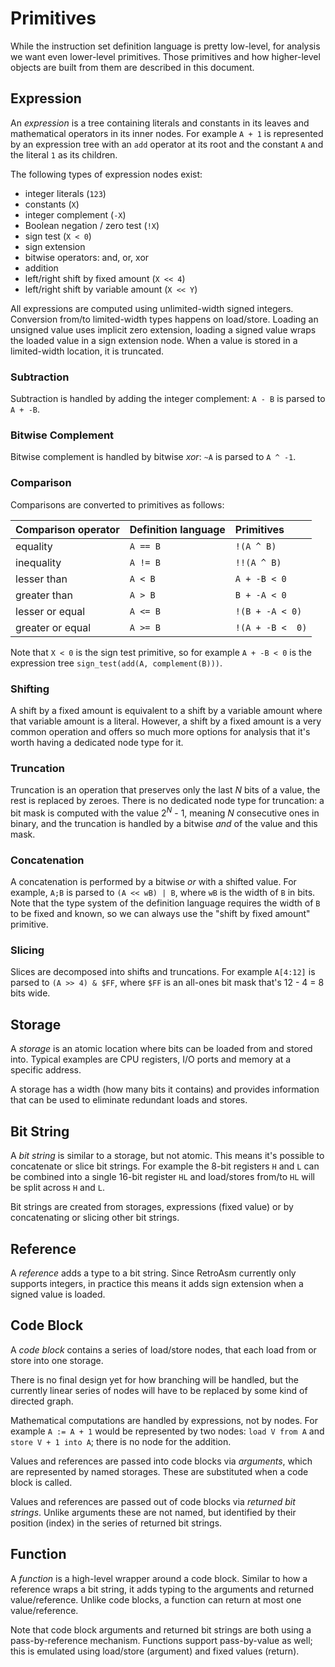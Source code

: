 Primitives
==========

While the instruction set definition language is pretty low-level, for analysis we want even lower-level primitives. Those primitives and how higher-level objects are built from them are described in this document.

Expression
----------

An *expression* is a tree containing literals and constants in its leaves and mathematical operators in its inner nodes. For example `A + 1` is represented by an expression tree with an `add` operator at its root and the constant `A` and the literal `1` as its children.

The following types of expression nodes exist:

- integer literals (`123`)
- constants (`X`)
- integer complement (`-X`)
- Boolean negation / zero test (`!X`)
- sign test (`X < 0`)
- sign extension
- bitwise operators: and, or, xor
- addition
- left/right shift by fixed amount (`X << 4`)
- left/right shift by variable amount (`X << Y`)

All expressions are computed using unlimited-width signed integers. Conversion from/to limited-width types happens on load/store. Loading an unsigned value uses implicit zero extension, loading a signed value wraps the loaded value in a sign extension node. When a value is stored in a limited-width location, it is truncated.

### Subtraction

Subtraction is handled by adding the integer complement: `A - B` is parsed to `A + -B`.

### Bitwise Complement

Bitwise complement is handled by bitwise *xor*: `~A` is parsed to `A ^ -1`.

### Comparison

Comparisons are converted to primitives as follows:

|Comparison operator  |Definition language  |Primitives
|:--------------------|:--------------------|:---------------
| equality            | `A == B`            | `!(A ^ B)`
| inequality          | `A != B`            | `!!(A ^ B)`
| lesser than         | `A < B`             | `A + -B < 0`
| greater than        | `A > B`             | `B + -A < 0`
| lesser or equal     | `A <= B`            | `!(B + -A < 0)`
| greater or equal    | `A >= B`            | `!(A + -B <  0)`

Note that `X < 0` is the sign test primitive, so for example `A + -B < 0` is the expression tree `sign_test(add(A, complement(B)))`.

### Shifting

A shift by a fixed amount is equivalent to a shift by a variable amount where that variable amount is a literal. However, a shift by a fixed amount is a very common operation and offers so much more options for analysis that it's worth having a dedicated node type for it.

### Truncation

Truncation is an operation that preserves only the last *N* bits of a value, the rest is replaced by zeroes. There is no dedicated node type for truncation: a bit mask is computed with the value 2<sup>*N*</sup> - 1, meaning *N* consecutive ones in binary, and the truncation is handled by a bitwise *and* of the value and this mask.

### Concatenation

A concatenation is performed by a bitwise *or* with a shifted value. For example, `A;B` is parsed to `(A << wB) | B`, where `wB` is the width of `B` in bits. Note that the type system of the definition language requires the width of `B` to be fixed and known, so we can always use the "shift by fixed amount" primitive.

### Slicing

Slices are decomposed into shifts and truncations. For example `A[4:12]` is parsed to `(A >> 4) & $FF`, where `$FF` is an all-ones bit mask that's 12 - 4 = 8 bits wide.

Storage
-------

A *storage* is an atomic location where bits can be loaded from and stored into. Typical examples are CPU registers, I/O ports and memory at a specific address.

A storage has a width (how many bits it contains) and provides information that can be used to eliminate redundant loads and stores.

Bit String
----------

A *bit string* is similar to a storage, but not atomic. This means it's possible to concatenate or slice bit strings. For example the 8-bit registers `H` and `L` can be combined into a single 16-bit register `HL` and load/stores from/to `HL` will be split across `H` and `L`.

Bit strings are created from storages, expressions (fixed value) or by concatenating or slicing other bit strings.

Reference
---------

A *reference* adds a type to a bit string. Since RetroAsm currently only supports integers, in practice this means it adds sign extension when a signed value is loaded.

Code Block
----------

A *code block* contains a series of load/store nodes, that each load from or store into one storage.

There is no final design yet for how branching will be handled, but the currently linear series of nodes will have to be replaced by some kind of directed graph.

Mathematical computations are handled by expressions, not by nodes. For example `A := A + 1` would be represented by two nodes: `load V from A` and `store V + 1 into A`; there is no node for the addition.

Values and references are passed into code blocks via *arguments*, which are represented by named storages. These are substituted when a code block is called.

Values and references are passed out of code blocks via *returned bit strings*. Unlike arguments these are not named, but identified by their position (index) in the series of returned bit strings.

Function
--------

A *function* is a high-level wrapper around a code block. Similar to how a reference wraps a bit string, it adds typing to the arguments and returned value/reference. Unlike code blocks, a function can return at most one value/reference.

Note that code block arguments and returned bit strings are both using a pass-by-reference mechanism. Functions support pass-by-value as well; this is emulated using load/store (argument) and fixed values (return).
